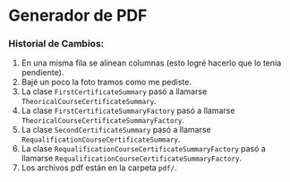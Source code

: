 # Generador de PDF

### Historial de Cambios:

1. En una misma fila se alinean columnas (esto logré hacerlo que lo tenía pendiente).
2. Bajé un poco la foto tramos como me pediste.
3. La clase `FirstCertificateSummary` pasó a llamarse `TheoricalCourseCertificateSummary`.
4. La clase `FirstCertificateSummaryFactory` pasó a llamarse `TheoricalCourseCertificateSummaryFactory`.
5. La clase `SecondCertificateSummary` pasó a llamarse `RequalificationCourseCertificateSummary`.
6. La clase `RequalificationCourseCertificateSummaryFactory` pasó a llamarse `RequalificationCourseCertificateSummaryFactory`.
7. Los archivos pdf están en la carpeta `pdf/`.
